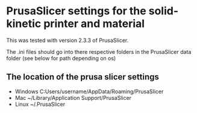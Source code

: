 # PrusaSlicer settings for the solid-kinetic printer and material

This was tested with version 2.3.3 of PrusaSlicer.

The .ini files should go into there respective folders in the PrusaSlicer data
folder (see below for path depending on os)



## The location of the prusa slicer settings

* Windows C:Users/username/AppData/Roaming/PrusaSlicer
* Mac ~/Library/Application Support/PrusaSlicer
* Linux ~/.PrusaSlicer